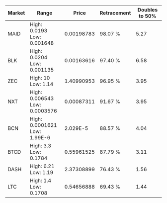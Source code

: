 | Market | Range | Price| Retracement | Doubles to 50% |
| --- | --- | --- | --- | --- |
| MAID | High: 0.0193<br />Low: 0.001648 | 0.00198783 | 98.07 % | 5.27 |
| BLK | High: 0.0204<br />Low: 0.001135 | 0.00163616 | 97.40 % | 6.58 |
| ZEC | High: 10<br />Low: 1.14 | 1.40990953 | 96.95 % | 3.95 |
| NXT | High: 0.006543<br />Low: 0.0003576 | 0.00087311 | 91.67 % | 3.95 |
| BCN | High: 0.0001621<br />Low: 1.99E-6 | 2.029E-5 | 88.57 % | 4.04 |
| BTCD | High: 3.3<br />Low: 0.1784 | 0.55961525 | 87.79 % | 3.11 |
| DASH | High: 6.21<br />Low: 1.19 | 2.37308899 | 76.43 % | 1.56 |
| LTC | High: 1.4<br />Low: 0.1708 | 0.54656888 | 69.43 % | 1.44 |
